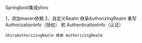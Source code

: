 Springboot集成shiro

1，添加maven依赖
2，自定义Realm 继承AuthorizingRealm 重写  AuthorizationInfo（授权） 和  AuthenticationInfo（认证）

    ShiroAuthorizingRealm 继承 AuthorizingRealm 